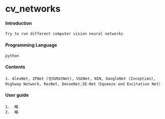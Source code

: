 # cv_networks

#### Introduction
	Try to run different computer vision neural networks

#### Programming Language
	python

#### Contents

	1. AlexNet, ZFNet (也叫MatNet), VGGNet, NIN, GoogleNet (Inception), Highway Network, ResNet, DenseNet,SE-Net（Squeeze and Excitation Net）

#### User guide

	1.  略
	2.  略